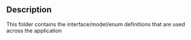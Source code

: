 ## Description

This folder contains the interface/model/enum definitions that are used across the application